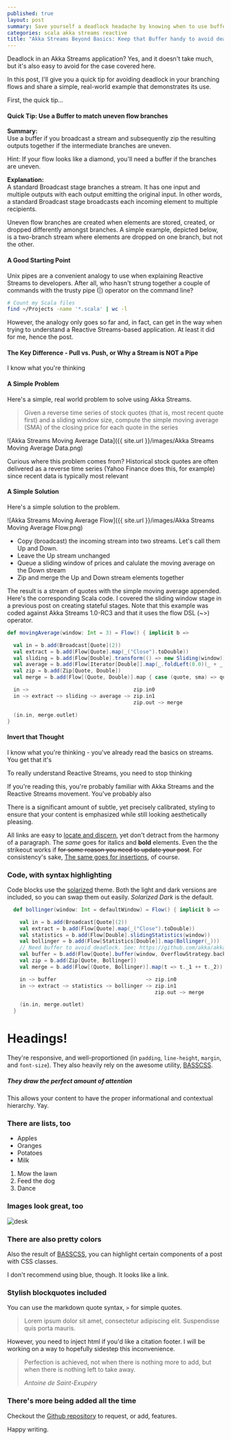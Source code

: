 ```yaml
---
published: true
layout: post
summary: Save yourself a deadlock headache by knowing when to use buffers in your flows
categories: scala akka streams reactive
title: "Akka Streams Beyond Basics: Keep that Buffer handy to avoid deadlock"
---
```


Deadlock in an Akka Streams application? Yes, and it doesn't take much, but it's also easy to avoid for the case covered here.

In this post, I'll give you a quick tip for avoiding deadlock in your branching flows and share a simple, real-world example that demonstrates its use.

First, the quick tip...

#### Quick Tip: Use a Buffer to match uneven flow branches

__Summary:__  
Use a buffer if you broadcast a stream and subsequently zip the resulting outputs together if the intermediate branches are uneven.

<aside>Hint: If your flow looks like a diamond, you'll need a buffer if the branches are uneven.</aside>

__Explanation:__  
A standard Broadcast stage branches a stream. It has one input and multiple outputs with each output emitting the original input. In other words, a standard Broadcast stage broadcasts each incoming element to multiple recipients.

Uneven flow branches are created when elements are stored, created, or dropped differently amongst branches. A simple example, depicted below, is a two-branch stream where elements are dropped on one branch, but not the other.

 

#### A Good Starting Point

Unix pipes are a convenient analogy to use when explaining Reactive Streams to developers. After all, who hasn't strung together a couple of commands with the trusty pipe (|) operator on the command line?

````bash
# Count my Scala files
find ~/Projects -name '*.scala' | wc -l
````

However, the analogy only goes so far and, in fact, can get in the way when trying to understand a Reactive Streams-based application. At least it did for me, hence the post.

#### The Key Difference - Pull vs. Push, or Why a Stream is NOT a Pipe

I know what you're thinking 

#### A Simple Problem

Here's a simple, real world problem to solve using Akka Streams.

> Given a reverse time series of stock quotes (that is, most recent quote first) and a sliding window size, compute the simple moving average (SMA) of the closing price for each quote in the series

![Akka Streams Moving Average Data]({{ site.url }}/images/Akka Streams Moving Average Data.png)

Curious where this problem comes from? Historical stock quotes are often delivered as a reverse time series (Yahoo Finance does this, for example) since recent data is typically most relevant

#### A Simple Solution

Here's a simple solution to the problem.

![Akka Streams Moving Average Flow]({{ site.url }}/images/Akka Streams Moving Average Flow.png)

* Copy (broadcast) the incoming stream into two streams. Let's call them Up and Down.
* Leave the Up stream unchanged
* Queue a sliding window of prices and calulate the moving average on the Down stream
* Zip and merge the Up and Down stream elements together

The result is a stream of quotes with the simple moving average appended. Here's the corresponding Scala code. I covered the sliding window stage in a previous post on creating stateful stages. Note that this example was coded against Akka Streams 1.0-RC3 and that it uses the flow DSL (~>) operator.

````scala
def movingAverage(window: Int = 3) = Flow() { implicit b =>

  val in = b.add(Broadcast[Quote](2))
  val extract = b.add(Flow[Quote].map(_("Close").toDouble))
  val sliding = b.add(Flow[Double].transform(() => new Sliding(window)))
  val average = b.add(Flow[Iterator[Double]].map(_.foldLeft(0.0)(_ + _)).map(_ / window))
  val zip = b.add(Zip[Quote, Double])
  val merge = b.add(Flow[(Quote, Double)].map { case (quote, sma) => quote + ("SMA" -> f"$sma%1.2f") })

  in ~>                                  zip.in0
  in ~> extract ~> sliding ~> average ~> zip.in1
                                         zip.out ~> merge

  (in.in, merge.outlet)
}
````


#### Invert that Thought

I know what you're thinking - you've already read the basics on streams. You get that it's 

To really understand Reactive Streams, you need to stop thinking

If you're reading this, you're probably familiar with Akka Streams and the Reactive Streams movement. You've probably also 

There is a significant amount of subtle, yet precisely calibrated, styling to ensure
that your content is emphasized while still looking aesthetically pleasing.

All links are easy to [locate and discern](#), yet don't detract from the harmony
of a paragraph. The _same_ goes for italics and __bold__ elements. Even the the strikeout
works if <del>for some reason you need to update your post</del>. For consistency's sake,
<ins>The same goes for insertions</ins>, of course.

### Code, with syntax highlighting

Code blocks use the [solarized](http://ethanschoonover.com/solarized) theme. Both the light and
dark versions are included, so you can swap them out easily. _Solarized Dark_ is the default.

````scala
  def bollinger(window: Int = defaultWindow) = Flow() { implicit b =>

    val in = b.add(Broadcast[Quote](2))
    val extract = b.add(Flow[Quote].map(_("Close").toDouble))
    val statistics = b.add(Flow[Double].slidingStatistics(window))
    val bollinger = b.add(Flow[Statistics[Double]].map(Bollinger(_)))
    // Need buffer to avoid deadlock. See: https://github.com/akka/akka/issues/17435
    val buffer = b.add(Flow[Quote].buffer(window, OverflowStrategy.backpressure))
    val zip = b.add(Zip[Quote, Bollinger])
    val merge = b.add(Flow[(Quote, Bollinger)].map(t => t._1 ++ t._2))

    in ~> buffer                             ~> zip.in0
    in ~> extract ~> statistics ~> bollinger ~> zip.in1
                                                zip.out ~> merge

    (in.in, merge.outlet)
  }
````

# Headings!

They're responsive, and well-proportioned (in `padding`, `line-height`, `margin`, and `font-size`).
They also heavily rely on the awesome utility, [BASSCSS](http://www.basscss.com/).

##### They draw the perfect amount of attention

This allows your content to have the proper informational and contextual hierarchy. Yay.

### There are lists, too

  * Apples
  * Oranges
  * Potatoes
  * Milk

  1. Mow the lawn
  2. Feed the dog
  3. Dance

### Images look great, too

![desk](https://cloud.githubusercontent.com/assets/1424573/3378137/abac6d7c-fbe6-11e3-8e09-55745b6a8176.png)


### There are also pretty colors

Also the result of [BASSCSS](http://www.basscss.com/), you can <span class="bg-dark-gray white">highlight</span> certain components
of a <span class="red">post</span> <span class="mid-gray">with</span> <span class="green">CSS</span> <span class="orange">classes</span>.

I don't recommend using blue, though. It looks like a <span class="blue">link</span>.

### Stylish blockquotes included

You can use the markdown quote syntax, `>` for simple quotes.

> Lorem ipsum dolor sit amet, consectetur adipiscing elit. Suspendisse quis porta mauris.

However, you need to inject html if you'd like a citation footer. I will be working on a way to
hopefully sidestep this inconvenience.

<blockquote>
  <p>
    Perfection is achieved, not when there is nothing more to add, but when there is nothing left to take away.
  </p>
  <footer><cite title="Antoine de Saint-Exupéry">Antoine de Saint-Exupéry</cite></footer>
</blockquote>

### There's more being added all the time

Checkout the [Github repository](https://github.com/johnotander/pixyll) to request,
or add, features.

Happy writing.
